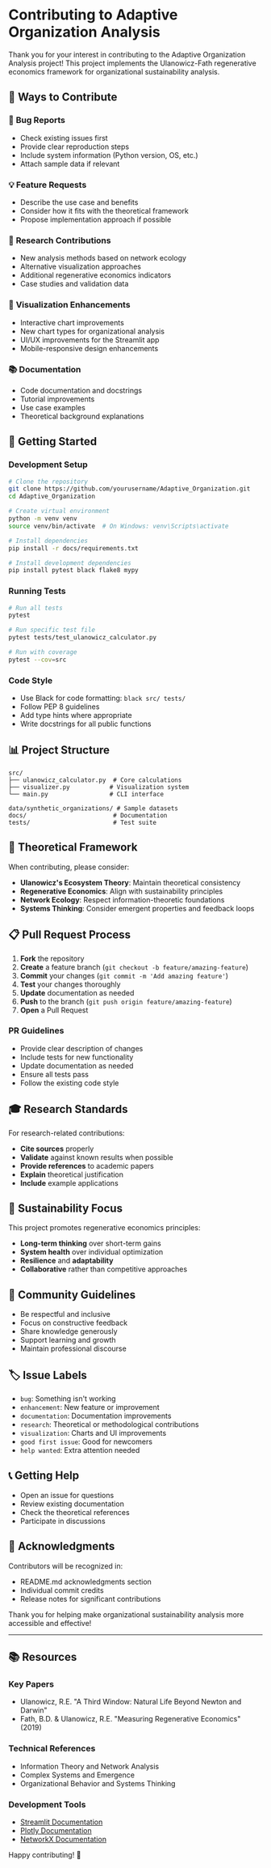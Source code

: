 # Contributing to Adaptive Organization Analysis

Thank you for your interest in contributing to the Adaptive Organization Analysis project! This project implements the Ulanowicz-Fath regenerative economics framework for organizational sustainability analysis.

## 🎯 Ways to Contribute

### 🐛 **Bug Reports**
- Check existing issues first
- Provide clear reproduction steps
- Include system information (Python version, OS, etc.)
- Attach sample data if relevant

### 💡 **Feature Requests**
- Describe the use case and benefits
- Consider how it fits with the theoretical framework
- Propose implementation approach if possible

### 🔬 **Research Contributions**
- New analysis methods based on network ecology
- Alternative visualization approaches
- Additional regenerative economics indicators
- Case studies and validation data

### 🎨 **Visualization Enhancements**
- Interactive chart improvements
- New chart types for organizational analysis
- UI/UX improvements for the Streamlit app
- Mobile-responsive design enhancements

### 📚 **Documentation**
- Code documentation and docstrings
- Tutorial improvements
- Use case examples
- Theoretical background explanations

## 🚀 **Getting Started**

### **Development Setup**
```bash
# Clone the repository
git clone https://github.com/yourusername/Adaptive_Organization.git
cd Adaptive_Organization

# Create virtual environment
python -m venv venv
source venv/bin/activate  # On Windows: venv\Scripts\activate

# Install dependencies
pip install -r docs/requirements.txt

# Install development dependencies
pip install pytest black flake8 mypy
```

### **Running Tests**
```bash
# Run all tests
pytest

# Run specific test file
pytest tests/test_ulanowicz_calculator.py

# Run with coverage
pytest --cov=src
```

### **Code Style**
- Use Black for code formatting: `black src/ tests/`
- Follow PEP 8 guidelines
- Add type hints where appropriate
- Write docstrings for all public functions

## 📊 **Project Structure**

```
src/
├── ulanowicz_calculator.py  # Core calculations
├── visualizer.py           # Visualization system
└── main.py                 # CLI interface

data/synthetic_organizations/ # Sample datasets
docs/                        # Documentation
tests/                       # Test suite
```

## 🔬 **Theoretical Framework**

When contributing, please consider:

- **Ulanowicz's Ecosystem Theory**: Maintain theoretical consistency
- **Regenerative Economics**: Align with sustainability principles  
- **Network Ecology**: Respect information-theoretic foundations
- **Systems Thinking**: Consider emergent properties and feedback loops

## 📋 **Pull Request Process**

1. **Fork** the repository
2. **Create** a feature branch (`git checkout -b feature/amazing-feature`)
3. **Commit** your changes (`git commit -m 'Add amazing feature'`)
4. **Test** your changes thoroughly
5. **Update** documentation as needed
6. **Push** to the branch (`git push origin feature/amazing-feature`)
7. **Open** a Pull Request

### **PR Guidelines**
- Provide clear description of changes
- Include tests for new functionality
- Update documentation as needed
- Ensure all tests pass
- Follow the existing code style

## 🎓 **Research Standards**

For research-related contributions:

- **Cite sources** properly
- **Validate** against known results when possible
- **Provide references** to academic papers
- **Explain** theoretical justification
- **Include** example applications

## 🌱 **Sustainability Focus**

This project promotes regenerative economics principles:

- **Long-term thinking** over short-term gains
- **System health** over individual optimization
- **Resilience** and **adaptability**
- **Collaborative** rather than competitive approaches

## 💬 **Community Guidelines**

- Be respectful and inclusive
- Focus on constructive feedback
- Share knowledge generously
- Support learning and growth
- Maintain professional discourse

## 🏷️ **Issue Labels**

- `bug`: Something isn't working
- `enhancement`: New feature or improvement
- `documentation`: Documentation improvements
- `research`: Theoretical or methodological contributions
- `visualization`: Charts and UI improvements
- `good first issue`: Good for newcomers
- `help wanted`: Extra attention needed

## 📞 **Getting Help**

- Open an issue for questions
- Review existing documentation
- Check the theoretical references
- Participate in discussions

## 🙏 **Acknowledgments**

Contributors will be recognized in:
- README.md acknowledgments section
- Individual commit credits
- Release notes for significant contributions

Thank you for helping make organizational sustainability analysis more accessible and effective!

---

## 📚 **Resources**

### **Key Papers**
- Ulanowicz, R.E. "A Third Window: Natural Life Beyond Newton and Darwin"
- Fath, B.D. & Ulanowicz, R.E. "Measuring Regenerative Economics" (2019)

### **Technical References**
- Information Theory and Network Analysis
- Complex Systems and Emergence
- Organizational Behavior and Systems Thinking

### **Development Tools**
- [Streamlit Documentation](https://docs.streamlit.io/)
- [Plotly Documentation](https://plotly.com/python/)
- [NetworkX Documentation](https://networkx.org/)

Happy contributing! 🌱
